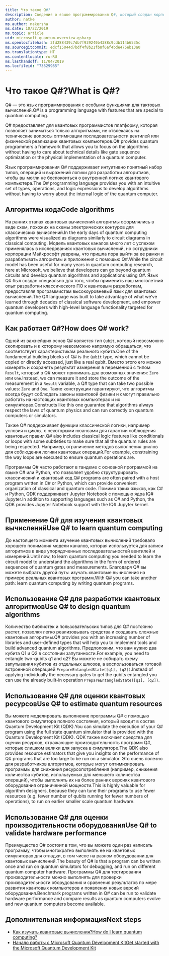 ```yaml
---
title: Что такое Q#?
description: Сведения о языке программирования Q#, который создан корпорацией Майкрософт для разработки приложений для квантовых компьютеров
author: natke
ms.author: nakersha
ms.date: 10/22/2019
ms.topic: article
uid: microsoft.quantum.overview.qsharp
ms.openlocfilehash: 3fd288439c7db7f939240b4388c9cdb114b6535c
ms.sourcegitcommit: edcf15044d7bdf4f8b21fb8f6af4bde475eb13a0
ms.translationtype: HT
ms.contentlocale: ru-RU
ms.lasthandoff: 11/04/2019
ms.locfileid: "73529985"
---
```

# <a name="what-is-q"></a><span data-ttu-id="6fc42-103">Что такое Q#?</span><span class="sxs-lookup"><span data-stu-id="6fc42-103">What is Q#?</span></span>

<span data-ttu-id="6fc42-104">Q# — это язык программирования с особыми функциями для тактовых вычислений.</span><span class="sxs-lookup"><span data-stu-id="6fc42-104">Q# is a programming language with features that are special to quantum computing.</span></span>

<span data-ttu-id="6fc42-105">Q# предоставляет для квантовых программистов платформу, которая позволяет заниматься только алгоритмами, не отвлекаясь на технические вопросы оптимизации последовательности вентилей или физической реализации квантовых компьютеров.</span><span class="sxs-lookup"><span data-stu-id="6fc42-105">Q# provides quantum programmers a framework that allows you to focus on the algorithms without having to care about technical details like gate sequence optimization or the physical implementation of a quantum computer.</span></span>

<span data-ttu-id="6fc42-106">Язык программирования Q# поддерживает интуитивно понятный набор типов, операций и выражений логики для разработки алгоритмов, чтобы вы могли не беспокоиться о внутренней логике квантового компьютера.</span><span class="sxs-lookup"><span data-stu-id="6fc42-106">The Q# programming language provides you with an intuitive set of types, operations, and logic expressions to develop algorithms without having to worry about the internal logic of the quantum computer.</span></span>

## <a name="code-algorithms"></a><span data-ttu-id="6fc42-107">Алгоритмы кода</span><span class="sxs-lookup"><span data-stu-id="6fc42-107">Code algorithms</span></span>

<span data-ttu-id="6fc42-108">На ранних этапах квантовых вычислений алгоритмы оформлялись в виде схем, похожих на схемы электрических контуров для классических вычислений.</span><span class="sxs-lookup"><span data-stu-id="6fc42-108">In the early days of quantum computing algorithms were visualized as diagrams similarly to circuit diagrams in classical computing.</span></span>  <span data-ttu-id="6fc42-109">Модель квантовых каналов много лет с успехом применялась в исследованиях квантовых вычислений, но сотрудники корпорации Майкрософт уверены, что пришла пора выйти за ее рамки и разрабатывать алгоритмы и приложения с помощью Q#.</span><span class="sxs-lookup"><span data-stu-id="6fc42-109">While the circuit model has been useful for many years in quantum computing research, here at Microsoft, we believe that developers can go beyond quantum circuits and develop quantum algorithms and applications using Q#.</span></span> <span data-ttu-id="6fc42-110">Язык Q# был создан специально для того, чтобы применить наш многолетний опыт разработки классического ПО к квантовым разработкам, предоставляя программистам высокоуровневый язык для квантовых вычислений.</span><span class="sxs-lookup"><span data-stu-id="6fc42-110">The Q# language was built to take advantage of what we’ve learned through decades of classical software development, and empower quantum developers with high-level language functionality targeted for quantum computing.</span></span>


## <a name="how-does-q-work"></a><span data-ttu-id="6fc42-111">Как работает Q#?</span><span class="sxs-lookup"><span data-stu-id="6fc42-111">How does Q# work?</span></span>

<span data-ttu-id="6fc42-112">Одной из важнейших основ Q# является тип `Qubit`, который невозможно скопировать и к которому невозможно напрямую обращаться, что соответствует характеристикам реального кубита.</span><span class="sxs-lookup"><span data-stu-id="6fc42-112">One of the fundamental building blocks of Q# is the `Qubit` type, which cannot be copied or directly accessed, just like a real qubit.</span></span> <span data-ttu-id="6fc42-113">Вместо этого его можно измерять и сохранять результат измерения в переменной с типом `Result`, который в Q# может принимать два возможных значения: `Zero` или `One`.</span><span class="sxs-lookup"><span data-stu-id="6fc42-113">Instead, we can measure it and store the outcome of the measurement in a `Result` variable, a Q# type that can take two possible values: `Zero` and `One`.</span></span> <span data-ttu-id="6fc42-114">Такие конструкции гарантируют, что алгоритмы всегда будут соблюдать законы квантовой физики и смогут правильно работать на настоящих квантовых компьютерах и их симуляторах.</span><span class="sxs-lookup"><span data-stu-id="6fc42-114">Constructs like this one guarantee that algorithms always respect the laws of quantum physics and can run correctly on quantum computers or simulators.</span></span>

<span data-ttu-id="6fc42-115">Также Q# поддерживает функции классической логики, например условия и циклы, с некоторыми нюансами для гарантии соблюдения квантовых правил.</span><span class="sxs-lookup"><span data-stu-id="6fc42-115">Q# also includes classical logic features like conditionals or loops with some subtleties to make sure that all the quantum rules are being respected.</span></span> <span data-ttu-id="6fc42-116">Например, ограничение методов выполнения циклов для соблюдения логики квантовых операций.</span><span class="sxs-lookup"><span data-stu-id="6fc42-116">For example, constraining the way loops are executed to ensure quantum operations are.</span></span>

<span data-ttu-id="6fc42-117">Программы Q# часто работают в тандеме с основной программой на языке C# или Python, что позволяет удобно структурировать классический и квантовый код.</span><span class="sxs-lookup"><span data-stu-id="6fc42-117">Q# programs are often paired with a host program written in C# or Python, which can provide convenient organization of classical and quantum code.</span></span> <span data-ttu-id="6fc42-118">Помимо таких языков, как C# и Python, QDK поддерживает Jupyter Notebook с помощью ядра IQ# Jupyter.</span><span class="sxs-lookup"><span data-stu-id="6fc42-118">In addition to supporting languages such as C# and Python, the QDK provides Jupyter Notebook support with the IQ# Jupyter kernel.</span></span>

## <a name="use-q-to-learn-quantum-computing"></a><span data-ttu-id="6fc42-119">Применение Q# для изучения квантовых вычислений</span><span class="sxs-lookup"><span data-stu-id="6fc42-119">Use Q# to learn quantum computing</span></span>

<span data-ttu-id="6fc42-120">До настоящего момента изучение квантовых вычислений требовало хорошего понимания модели каналов, которая используется для записи алгоритмов в виде упорядоченных последовательностей вентилей и измерений.</span><span class="sxs-lookup"><span data-stu-id="6fc42-120">Until now, to learn quantum computing you needed to learn the circuit model to understand the algorithms in the form of ordered sequences of quantum gates and measurements.</span></span> <span data-ttu-id="6fc42-121">Благодаря Q# вы можете выбрать другой путь: изучать квантовые вычисления на примере реальных квантовых программ.</span><span class="sxs-lookup"><span data-stu-id="6fc42-121">With Q# you can take another path: learn quantum computing by writing quantum programs.</span></span>

## <a name="use-q-to-design-quantum-algorithms"></a><span data-ttu-id="6fc42-122">Использование Q# для разработки квантовых алгоритмов</span><span class="sxs-lookup"><span data-stu-id="6fc42-122">Use Q# to design quantum algorithms</span></span>

<span data-ttu-id="6fc42-123">Количество библиотек и пользовательских типов для Q# постоянно растет, позволяя легко реализовывать средства и создавать сложные квантовые алгоритмы.</span><span class="sxs-lookup"><span data-stu-id="6fc42-123">Q# provides you with an increasing number of libraries and user-defined types that will help you to implement tools and build advanced quantum algorithms.</span></span> <span data-ttu-id="6fc42-124">Предположим, что вам нужно два кубита Q1 и Q2 в состоянии запутанности.</span><span class="sxs-lookup"><span data-stu-id="6fc42-124">For example, you need to entangle two-qubits q1 and q2?</span></span> <span data-ttu-id="6fc42-125">Вы можете не собирать схему запутывания кубитов из отдельных шлюзов, а воспользоваться готовой встроенной операцией `PrepareEntangledState([q1], [q2])`.</span><span class="sxs-lookup"><span data-stu-id="6fc42-125">Instead of applying individually the necessary gates to get the qubits entangled you can use the already built-in operation `PrepareEntangledState([q1], [q2])`.</span></span>

## <a name="use-q-to-estimate-quantum-resources"></a><span data-ttu-id="6fc42-126">Использование Q# для оценки квантовых ресурсов</span><span class="sxs-lookup"><span data-stu-id="6fc42-126">Use Q# to estimate quantum resources</span></span>

<span data-ttu-id="6fc42-127">Вы можете моделировать выполнение программы Q# с помощью квантового симулятора полного состояния, который входит в состав Quantum Development Kit (QDK).</span><span class="sxs-lookup"><span data-stu-id="6fc42-127">You can simulate the execution of your Q# program using the full state quantum simulator that is provided with the Quantum Development Kit (QDK).</span></span>  <span data-ttu-id="6fc42-128">QDK также включает средства для оценки ресурсов, отражающие производительность программ Q#, которые слишком велики для запуска в симуляторе.</span><span class="sxs-lookup"><span data-stu-id="6fc42-128">The QDK also provides resource estimators that give you insights on the performance of Q# programs that are too large to be run on a simulator.</span></span>  <span data-ttu-id="6fc42-129">Это очень полезно для разработчиков алгоритмов, которые могут оптимизировать программы для снижения ресурсопотребления (например, снижения количества кубитов, используемых для меньшего количества операций), чтобы выполнять их на более ранних версиях квантового оборудования ограниченной мощности.</span><span class="sxs-lookup"><span data-stu-id="6fc42-129">This is highly valuable for algorithm designers, because they can tune their programs to use fewer resources (e.g. fewer number of qubits running for fewer numbers of operations), to run on earlier smaller scale quantum hardware.</span></span>

## <a name="use-q-to-validate-hardware-performance"></a><span data-ttu-id="6fc42-130">Использование Q# для оценки производительности оборудования</span><span class="sxs-lookup"><span data-stu-id="6fc42-130">Use Q# to validate hardware performance</span></span>

<span data-ttu-id="6fc42-131">Преимущество Q# состоит в том, что вы можете один раз написать программу, чтобы многократно выполнять ее на квантовых симуляторах для отладки, в том числе на разном оборудовании для квантовых вычислений.</span><span class="sxs-lookup"><span data-stu-id="6fc42-131">The beauty of Q# is that a program can be written once and run on quantum simulators for debugging, and run on different quantum computer hardware.</span></span>  <span data-ttu-id="6fc42-132">Программы Q# для тестирования производительности можно выполнять для проверки производительности оборудования и сравнения результатов по мере развития квантовых компьютеров и появления новых версий оборудования.</span><span class="sxs-lookup"><span data-stu-id="6fc42-132">Benchmark programs written in Q# can be run to validate hardware performance and compare results as quantum computers evolve and new quantum computers become available.</span></span>  

## <a name="next-steps"></a><span data-ttu-id="6fc42-133">Дополнительная информация</span><span class="sxs-lookup"><span data-stu-id="6fc42-133">Next steps</span></span>

* [<span data-ttu-id="6fc42-134">Как изучать квантовые вычисления?</span><span class="sxs-lookup"><span data-stu-id="6fc42-134">How do I learn quantum computing?</span></span>](xref:microsoft.quantum.overview.learn)
* [<span data-ttu-id="6fc42-135">Начало работы с Microsoft Quantum Development Kit</span><span class="sxs-lookup"><span data-stu-id="6fc42-135">Get started with the Microsoft Quantum Development Kit</span></span>](xref:microsoft.quantum.welcome)
